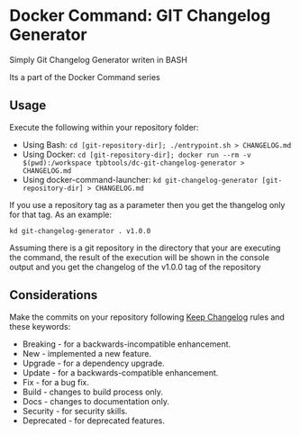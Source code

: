 # Docker Command: GIT Changelog Generator

Simply Git Changelog Generator writen in BASH

Its a part of the Docker Command series

## Usage

Execute the following within your repository folder:

- Using Bash: `cd [git-repository-dir]; ./entrypoint.sh > CHANGELOG.md`
- Using Docker: `cd [git-repository-dir]; docker run --rm -v $(pwd):/workspace tpbtools/dc-git-changelog-generator > CHANGELOG.md`
- Using docker-command-launcher: `kd git-changelog-generator [git-repository-dir] > CHANGELOG.md`

If you use a repository tag as a parameter then you get the thangelog only for that tag. As an example:

```shell
kd git-changelog-generator . v1.0.0
```

Assuming there is a git repository in the directory that your are executing the command, the result of the execution will be shown in the console output and you get the changelog of the v1.0.0 tag of the repository

## Considerations

Make the commits on your repository following [Keep Changelog](https://keepachangelog.com/en/1.0.0/) rules and these keywords:

- Breaking - for a backwards-incompatible enhancement.
- New - implemented a new feature.
- Upgrade - for a dependency upgrade.
- Update - for a backwards-compatible enhancement.
- Fix - for a bug fix.
- Build - changes to build process only.
- Docs - changes to documentation only.
- Security - for security skills.
- Deprecated - for deprecated features.
